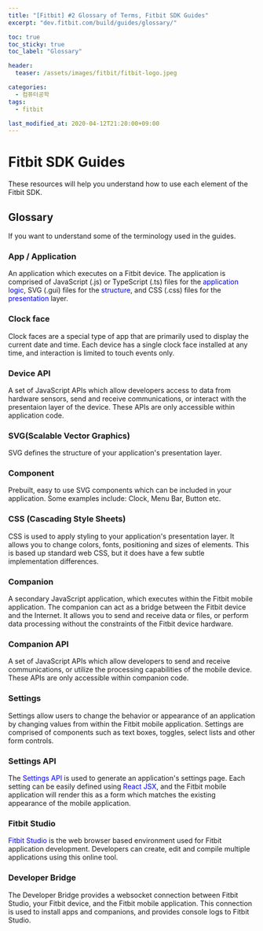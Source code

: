 ```yaml
---
title: "[Fitbit] #2 Glossary of Terms, Fitbit SDK Guides"
excerpt: "dev.fitbit.com/build/guides/glossary/"

toc: true
toc_sticky: true
toc_label: "Glossary"

header:
  teaser: /assets/images/fitbit/fitbit-logo.jpeg

categories:
  - 컴퓨터공학
tags:
  - fitbit

last_modified_at: 2020-04-12T21:20:00+09:00
---  
```

# Fitbit SDK Guides  
These resources will help you understand how to use each element of the Fitbit SDK.  

## Glossary  
If you want to understand some of the terminology used in the guides.

### App / Application
An application which executes on a Fitbit device. The application is comprised of JavaScript (.js) or TypeScript (.ts) files for the <span style="color:blue">application logic</span>, SVG (.gui) files for the <span style="color:blue">structure</span>, and CSS (.css) files for the <span style="color:blue">presentation</span> layer.  

### Clock face
Clock faces are a special type of app that are primarily used to display the current date and time. Each device has a single clock face installed at any time, and interaction is limited to touch events only.  

### Device API
A set of JavaScript APIs which allow developers access to data from hardware sensors, send and receive communications, or interact with the presentaion layer of the device. These APIs are only accessible within application code.  

### SVG(Scalable Vector Graphics)
SVG defines the structure of your application's presentation layer.  

### Component
Prebuilt, easy to use SVG components which can be included in your application. Some examples include: Clock, Menu Bar, Button etc.  

### CSS (Cascading Style Sheets)
CSS is used to apply styling to your application's presentation layer. It allows you to change colors, fonts, positioning and sizes of elements. This is based up standard web CSS, but it does have a few subtle implementation differences.  

### Companion
A secondary JavaScript application, which executes within the Fitbit mobile application. The companion can act as a bridge between the Fitbit device and the Internet. It allows you to send and receive data or files, or perform data processing without the constraints of the Fitbit device hardware.  

### Companion API
A set of JavaScript APIs which allow developers to send and receive communications, or utilize the processing capabilities of the mobile device. These APIs are only accessible within companion code.  

### Settings
Settings allow users to change the behavior or appearance of an application by changing values from within the Fitbit mobile application. Settings are comprised of components such as text boxes, toggles, select lists and other form controls.  

### Settings API
The <span style="color:blue">Settings API</span> is used to generate an application's settings page. Each setting can be easily defined using <span style="color:blue">React JSX</span>, and the Fitbit mobile application will render this as a form which matches the existing appearance of the mobile application.  

### Fitbit Studio
<span style="color:blue">Fitbit Studio</span> is the web browser based environment used for Fitbit application development. Developers can create, edit and compile multiple applications using this online tool.  

### Developer Bridge
The Developer Bridge provides a websocket connection between Fitbit Studio, your Fitbit device, and the Fitbit mobile application. This connection is used to install apps and companions, and provides console logs to Fitbit Studio.  


